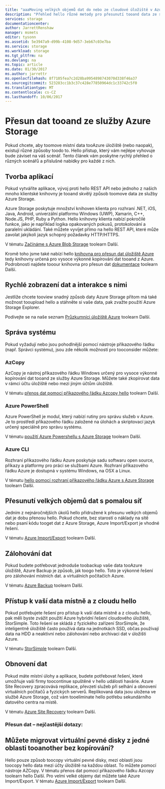 ```yaml
---
title: "aaaMoving velkých objemů dat do nebo ze cloudové úložiště v Azure | Microsoft Docs"
description: "Přehled hello různé metody pro přesunutí tooand data ze služby Azure Storage."
services: storage
documentationcenter: 
author: JarrettRenshaw
manager: msmets
editor: tysonn
ms.assetid: 5e3947a9-d99b-4108-9d57-3eb67c03e7ba
ms.service: storage
ms.workload: storage
ms.tgt_pltfrm: na
ms.devlang: na
ms.topic: article
ms.date: 01/30/2017
ms.author: jarrettr
ms.openlocfilehash: 8f7105fea7c2d28ba9954898743070d338f46a37
ms.sourcegitcommit: 523283cc1b3c37c428e77850964dc1c33742c5f0
ms.translationtype: MT
ms.contentlocale: cs-CZ
ms.lasthandoff: 10/06/2017
---
```

# <a name="moving-data-tooand-from-azure-storage"></a>Přesun dat tooand ze služby Azure Storage
Pokud chcete, aby toomove místní data tooAzure úložiště (nebo naopak), existují různé způsoby toodo to. Hello přístup, který vám nejlépe vyhovuje bude záviset na váš scénář. Tento článek vám poskytne rychlý přehled o různých scénářů a příslušné nabídky pro každé z nich.

## <a name="building-applications"></a>Tvorba aplikací
Pokud vytváříte aplikace, vývoj proti hello REST API nebo jednoho z našich mnoho klientské knihovny je tooand skvělý způsob toomove data ze služby Azure Storage.

Azure Storage poskytuje množství knihoven klienta pro rozhraní .NET, iOS, Java, Android, univerzální platformu Windows (UWP), Xamarin, C++, Node.JS, PHP, Ruby a Python. Hello knihovny klienta nabízí pokročilé funkce, jako je například logika opakovaných pokusů, protokolování a paralelní ukládání. Také můžete vyvíjet přímo na hello REST API, které může zavolat jakýkoli jazyk schopný požadavky HTTP/HTTPS.

V tématu [Začínáme s Azure Blob Storage](storage-dotnet-how-to-use-blobs.md) toolearn Další.

Kromě toho jsme také nabízí hello [knihovna pro přesun dat úložiště Azure](https://www.nuget.org/packages/Microsoft.Azure.Storage.DataMovement) tedy knihovny určená pro vysoce výkonné kopírování dat tooand z Azure. Podrobnosti najdete tooour knihovna pro přesun dat [dokumentace](https://github.com/Azure/azure-storage-net-data-movement) toolearn Další. 

## <a name="quickly-viewinginteracting-with-your-data"></a>Rychlé zobrazení dat a interakce s nimi
Jestliže chcete tooview snadný způsob daty Azure Storage přitom má také možnost tooupload hello a stáhněte si vaše data, pak zvažte použití Azure Storage Explorer.

Podívejte se na naše seznam [Průzkumníci úložiště Azure](storage-explorers.md) toolearn Další.

## <a name="system-administration"></a>Správa systému
Pokud vyžadují nebo jsou pohodlnější pomocí nástroje příkazového řádku (např. Správci systému), jsou zde několik možností pro tooconsider můžete:

### <a name="azcopy"></a>AzCopy
AzCopy je nástroj příkazového řádku Windows určený pro vysoce výkonné kopírování dat tooand ze služby Azure Storage. Můžete také zkopírovat data v rámci účtu úložiště nebo mezi jiným účtům úložiště.

V tématu [přenos dat pomocí příkazového řádku Azcopy hello](storage-use-azcopy.md) toolearn Další.

### <a name="azure-powershell"></a>Azure PowerShell
Azure PowerShell je modul, který nabízí rutiny pro správu služeb v Azure. Je to prostředí příkazového řádku založené na úlohách a skriptovací jazyk určený speciálně pro správu systému.

V tématu [použití Azure Powershellu s Azure Storage](storage-powershell-guide-full.md) toolearn Další.

### <a name="azure-cli"></a>Azure CLI
Rozhraní příkazového řádku Azure poskytuje sadu softwaru open source, příkazy a platformy pro práci se službami Azure. Rozhraní příkazového řádku Azure je dostupná v systému Windows, na OSX a Linux.

V tématu [hello pomocí rozhraní příkazového řádku Azure s Azure Storage](storage-azure-cli.md) toolearn Další.

## <a name="moving-large-amounts-of-data-with-a-slow-network"></a>Přesunutí velkých objemů dat s pomalou síť
Jedním z nejnáročnějších úkolů hello přidružené k přesunu velkých objemů dat je dobu přenosu hello. Pokud chcete, bez starostí o náklady na sítě nebo psaní kódu tooget dat z Azure Storage, Azure Import/Export je vhodné řešení.

V tématu [Azure Import/Export](storage-import-export-service.md) toolearn Další.

## <a name="backing-up-your-data"></a>Zálohování dat
Pokud budete potřebovat jednoduše toobackup vaše data tooAzure úložiště, Azure Backup je způsob, jak toogo hello. Toto je výkonné řešení pro zálohování místních dat. a virtuálních počítačích Azure.

V tématu [Azure Backup](../backup/backup-introduction-to-azure-backup.md) toolearn Další.

## <a name="accessing-your-data-on-premises-and-from-hello-cloud"></a>Přístup k vaší data místně a z cloudu hello
Pokud potřebujete řešení pro přístup k vaší data místně a z cloudu hello, pak měli byste zvážit použití Azure hybridní řešení cloudového úložiště, StorSimple. Toto řešení se skládá z fyzického zařízení StorSimple, že inteligentně úložiště často používá data na jednotkách SSD, občas používají data na HDD a neaktivní nebo zálohování nebo archivaci dat v úložišti Azure.

V tématu [StorSimple](../storsimple/storsimple-overview.md) toolearn Další.

## <a name="recovering-your-data"></a>Obnovení dat
Pokud máte místní úlohy a aplikace, budete potřebovat řešení, které umožňuje vaší firmy toocontinue spuštěné v hello události havárie. Azure Site Recovery zpracovává replikace, převzetí služeb při selhání a obnovení virtuálních počítačů a fyzických serverů. Replikovaná data jsou uložena ve službě Azure Storage, což vám tooeliminate hello potřebu sekundárního datového centra na místě.

V tématu [Azure Site Recovery](../site-recovery/site-recovery-overview.md) toolearn Další.
### <a name="moving-data-faq"></a>Přesun dat – nejčastější dotazy:
## <a name="can-i-migrate-vhds-from-one-region-tooanother-without-copying"></a>Můžete migrovat virtuální pevné disky z jedné oblasti tooanother bez kopírování?
Hello pouze způsob toocopy virtuální pevné disky, mezi oblasti jsou toocopy hello data mezi účty úložiště na každou oblast. To můžete pomocí nástroje AZCopy. V tématu přenos dat pomocí příkazového řádku Azcopy toolearn hello Další. Pro velmi velké objemy dat můžete také Azure Import/Export. V tématu [Azure Import/Export](https://docs.microsoft.com/en-us/azure/storage/storage-import-export-service) toolearn Další.
